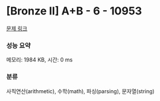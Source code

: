 # [Bronze II] A+B - 6 - 10953 

[문제 링크](https://www.acmicpc.net/problem/10953) 

### 성능 요약

메모리: 1984 KB, 시간: 0 ms

### 분류

사칙연산(arithmetic), 수학(math), 파싱(parsing), 문자열(string)

